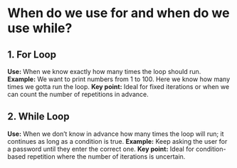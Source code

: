 # When do we use for and when do we use while?

## 1. For Loop
**Use:** When we know exactly how many times the loop should run.  
**Example:** We want to print numbers from 1 to 100. Here we know how many times we gotta run the loop.
**Key point:** Ideal for fixed iterations or when we can count the number of repetitions in advance.

## 2. While Loop
**Use:** When we don’t know in advance how many times the loop will run; it continues as long as a condition is true.
**Example:** Keep asking the user for a password until they enter the correct one.
**Key point:** Ideal for condition-based repetition where the number of iterations is uncertain.